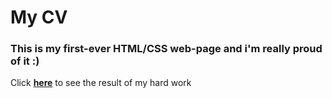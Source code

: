 # My CV

### This is my first-ever HTML/CSS web-page and i'm really proud of it :)

Click **[here](https://dariaxshikina.github.io/cv/)** to see the result of my hard work
